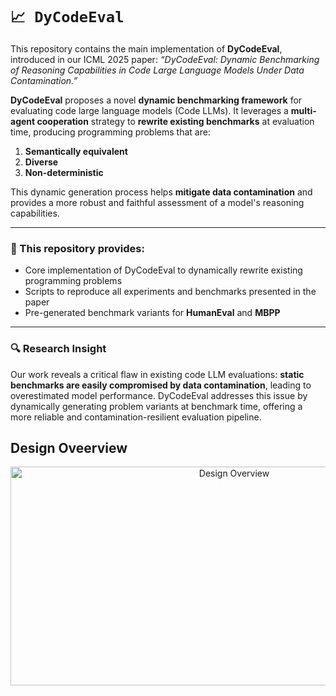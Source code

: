 # `📈 DyCodeEval`

This repository contains the main implementation of **DyCodeEval**, introduced in our ICML 2025 paper:
*“DyCodeEval: Dynamic Benchmarking of Reasoning Capabilities in Code Large Language Models Under Data Contamination.”*

**DyCodeEval** proposes a novel **dynamic benchmarking framework** for evaluating code large language models (Code LLMs). It leverages a **multi-agent cooperation** strategy to **rewrite existing benchmarks** at evaluation time, producing programming problems that are:

1. **Semantically equivalent**
2. **Diverse**
3. **Non-deterministic**

This dynamic generation process helps **mitigate data contamination** and provides a more robust and faithful assessment of a model's reasoning capabilities.

---

### 🔧 This repository provides:

* Core implementation of DyCodeEval to dynamically rewrite existing programming problems
* Scripts to reproduce all experiments and benchmarks presented in the paper
* Pre-generated benchmark variants for **HumanEval** and **MBPP**

---

### 🔍 Research Insight

Our work reveals a critical flaw in existing code LLM evaluations: **static benchmarks are easily compromised by data contamination**, leading to overestimated model performance. DyCodeEval addresses this issue by dynamically generating problem variants at benchmark time, offering a more reliable and contamination-resilient evaluation pipeline.


## Design Oveerview
<div  align="center">    
 <img src="https://anonymous.4open.science/r/DcL-BD-2E60/figs/Dcl-BD.jpg" width="700" height="350" alt="Design Overview"/><br/>
</div>   
